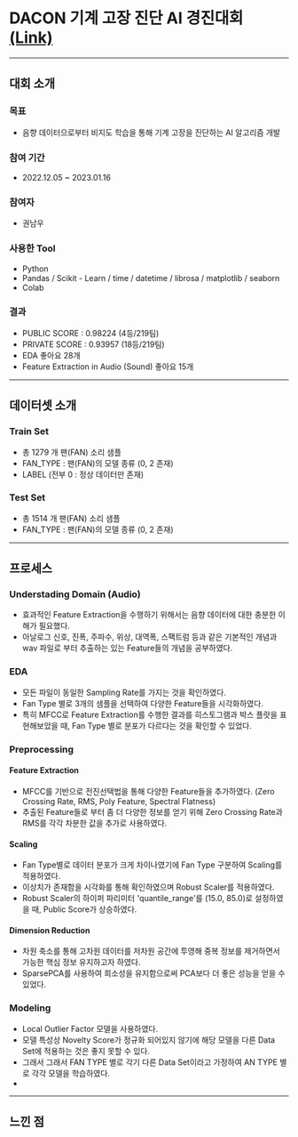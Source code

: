 # DACON 기계 고장 진단 AI 경진대회 [(Link)](https://dacon.io/competitions/official/236036/overview/description)

---

## 대회 소개

### 목표

* 음향 데이터으로부터 비지도 학습을 통해 기계 고장을 진단하는 AI 알고리즘 개발

### 참여 기간

* 2022.12.05 ~ 2023.01.16

### 참여자

* 권남우

### 사용한 Tool
* Python
* Pandas / Scikit - Learn / time / datetime / librosa / matplotlib / seaborn
* Colab


### 결과

* PUBLIC SCORE : 0.98224 (4등/219팀)
* PRIVATE SCORE : 0.93957 (18등/219팀)
* EDA 좋아요 28개
* Feature Extraction in Audio (Sound) 좋아요 15개

---

## 데이터셋 소개

### Train Set
* 총 1279 개 팬(FAN) 소리 샘플
* FAN_TYPE : 팬(FAN)의 모델 종류 (0, 2 존재)
* LABEL (전부 0 : 정상 데이터만 존재)

### Test Set
* 총 1514 개 팬(FAN) 소리 샘플
* FAN_TYPE : 팬(FAN)의 모델 종류 (0, 2 존재)

---

## 프로세스

### Understading Domain (Audio)
* 효과적인 Feature Extraction을 수행하기 위해서는 음향 데이터에 대한 충분한 이해가 필요했다.
* 아날로그 신호, 진폭, 주파수, 위상, 대역폭, 스팩트럼 등과 같은 기본적인 개념과 wav 파일로 부터 추출하는 있는 Feature들의 개념을 공부하였다.

### EDA
* 모든 파일이 동일한 Sampling Rate를 가지는 것을 확인하였다.
* Fan Type 별로 3개의 샘플을 선택하여 다양한 Feature들을 시각화하였다.
* 특히 MFCC로 Feature Extraction를 수행한 결과를 히스토그램과 박스 플랏을 표현해보았을 때, Fan Type 별로 분포가 다르다는 것을 확인할 수 있었다.

### Preprocessing

#### Feature Extraction
* MFCC를 기반으로 전진선택법을 통해 다양한 Feature들을 추가하였다. (Zero Crossing Rate, RMS, Poly Feature, Spectral Flatness)
* 추출된 Feature들로 부터 좀 더 다양한 정보를 얻기 위해 Zero Crossing Rate과 RMS를 각각 차분한 값을 추가로 사용하였다.

#### Scaling
* Fan Type별로 데이터 분포가 크게 차이나였기에 Fan Type 구분하여 Scaling를 적용하였다. 
* 이상치가 존재함을 시각화를 통해 확인하였으며 Robust Scaler를 적용하였다.
* Robust Scaler의 하이퍼 파리미터 'quantile_range'를 (15.0, 85.0)로 설정하였을 때, Public Score가 상승하였다.

#### Dimension Reduction
* 차원 축소를 통해 고차원 데이터를 저차원 공간에 투영해 중복 정보를 제거하면서 가능한 핵심 정보 유지하고자 하였다.
* SparsePCA를 사용하여 희소성을 유지함으로써 PCA보다 더 좋은 성능을 얻을 수 있었다.

### Modeling

* Local Outlier Factor 모델을 사용하였다.
* 모델 특성상 Novelty Score가 정규화 되어있지 않기에 해당 모델을 다른 Data Set에 적용하는 것은 좋지 못할 수 있다.
* 그래서 그래서 FAN TYPE 별로 각기 다른 Data Set이라고 가정하여 AN TYPE 별로 각각 모델을 학습하였다.
* 
---

## 느낀 점
